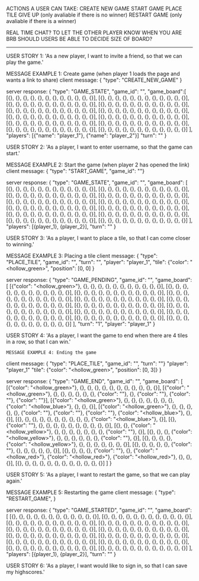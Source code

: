 
ACTIONS A USER CAN TAKE:
CREATE NEW GAME
START GAME
PLACE TILE
GIVE UP (only avaliable if there is no winner)
RESTART GAME (only avaliable if there is a winner)


REAL TIME CHAT? TO LET THE OTHER PLAYER KNOW WHEN YOU ARE BRB
SHOULD USERS BE ABLE TO DECIDE SIZE OF BOARD?


-------


USER STORY 1:
'As a new player, I want to invite a friend, so that we can play the game.'

MESSAGE EXAMPLE 1: Create game (when player 1 loads the page and wants a link to share)
client message: {
    "type": "CREATE_NEW_GAME"
}

server response: {
    "type": "GAME_STATE",
    "game_id": "<id>",
    "game_board":[
        [{}, {}, {}, {}, {}, {}, {}, {}, {}, {}, {}, {}],
        [{}, {}, {}, {}, {}, {}, {}, {}, {}, {}, {}, {}],
        [{}, {}, {}, {}, {}, {}, {}, {}, {}, {}, {}, {}],
        [{}, {}, {}, {}, {}, {}, {}, {}, {}, {}, {}, {}],
        [{}, {}, {}, {}, {}, {}, {}, {}, {}, {}, {}, {}],
        [{}, {}, {}, {}, {}, {}, {}, {}, {}, {}, {}, {}],
        [{}, {}, {}, {}, {}, {}, {}, {}, {}, {}, {}, {}],
        [{}, {}, {}, {}, {}, {}, {}, {}, {}, {}, {}, {}],
        [{}, {}, {}, {}, {}, {}, {}, {}, {}, {}, {}, {}],
        [{}, {}, {}, {}, {}, {}, {}, {}, {}, {}, {}, {}],
        [{}, {}, {}, {}, {}, {}, {}, {}, {}, {}, {}, {}],
        [{}, {}, {}, {}, {}, {}, {}, {}, {}, {}, {}, {}]
    ],
    "players": [{"name": "player_1"}, {"name": "player_2"}]
    "turn": "<round>"
}

USER STORY 2:
'As a player, I want to enter username, so that the game can start.'

MESSAGE EXAMPLE 2: Start the game (when player 2 has opened the link)
client message: {
    "type": "START_GAME",
    "game_id": "<id>"}

server response: {
    "type": "GAME_STATE",
    "game_id": "<id>",
    "game_board":  [
        [{}, {}, {}, {}, {}, {}, {}, {}, {}, {}, {}, {}],
        [{}, {}, {}, {}, {}, {}, {}, {}, {}, {}, {}, {}],
        [{}, {}, {}, {}, {}, {}, {}, {}, {}, {}, {}, {}],
        [{}, {}, {}, {}, {}, {}, {}, {}, {}, {}, {}, {}],
        [{}, {}, {}, {}, {}, {}, {}, {}, {}, {}, {}, {}],
        [{}, {}, {}, {}, {}, {}, {}, {}, {}, {}, {}, {}],
        [{}, {}, {}, {}, {}, {}, {}, {}, {}, {}, {}, {}],
        [{}, {}, {}, {}, {}, {}, {}, {}, {}, {}, {}, {}],
        [{}, {}, {}, {}, {}, {}, {}, {}, {}, {}, {}, {}],
        [{}, {}, {}, {}, {}, {}, {}, {}, {}, {}, {}, {}],
        [{}, {}, {}, {}, {}, {}, {}, {}, {}, {}, {}, {}],
        [{}, {}, {}, {}, {}, {}, {}, {}, {}, {}, {}, {}]
    ],
    "players": [{player_1}, {player_2}],
    "turn": "<round>"
    }

USER STORY 3:
'As a player, I want to place a tile, so that I can come closer to winning.'

MESSAGE EXAMPLE 3: Placing a tile
client message: {
    "type": "PLACE_TILE",
    "game_id": "<id>",
    "turn": "<round>",
    "player": "player_1",
    "tile": {"color": "<hollow_green>",
    "position": [0, 0]
    }

server response: {
    "type": "GAME_PENDING",
    "game_id": "<id>",
    "game_board":  [
        [{"color": "<hollow_green>"}, {}, {}, {}, {}, {}, {}, {}, {}, {}, {}, {}],
        [{}, {}, {}, {}, {}, {}, {}, {}, {}, {}, {}, {}],
        [{}, {}, {}, {}, {}, {}, {}, {}, {}, {}, {}, {}],
        [{}, {}, {}, {}, {}, {}, {}, {}, {}, {}, {}, {}],
        [{}, {}, {}, {}, {}, {}, {}, {}, {}, {}, {}, {}],
        [{}, {}, {}, {}, {}, {}, {}, {}, {}, {}, {}, {}],
        [{}, {}, {}, {}, {}, {}, {}, {}, {}, {}, {}, {}],
        [{}, {}, {}, {}, {}, {}, {}, {}, {}, {}, {}, {}],
        [{}, {}, {}, {}, {}, {}, {}, {}, {}, {}, {}, {}],
        [{}, {}, {}, {}, {}, {}, {}, {}, {}, {}, {}, {}],
        [{}, {}, {}, {}, {}, {}, {}, {}, {}, {}, {}, {}],
        [{}, {}, {}, {}, {}, {}, {}, {}, {}, {}, {}, {}]
    ],
    "turn": "1",
    "player": "player_1"
    }


USER STORY 4:
'As a player, I want the game to end when there are 4 tiles in a row, so that I can win.'

    MESSAGE EXAMPLE 4: Ending the game
client message: {
    "type": "PLACE_TILE",
    "game_id": "<id>",
    "turn": "<round>"}
    "player": "player_1"
    "tile": {"color": "<hollow_green>",
    "position": [0, 3]}
}

server response: {
    "type": "GAME_END",
    "game_id": "<id>",
    "game_board":  [
        [{"color": "<hollow_green>"}, {}, {}, {}, {}, {}, {}, {}, {}, {}, {}, {}],
        [{"color": "<hollow_green>"}, {}, {}, {}, {}, {}, {}, {"color": "<blue>"}, {}, {"color": "<red>"}, {"color": "<red>"}, {"color": "<red>"}],
        [{"color": "<hollow_green>"}, {}, {}, {}, {}, {}, {}, {}, {"color": "<hollow_blue>"}, {}, {}, {}],
        [{"color": "<hollow_green>"}, {}, {}, {}, {}, {}, {"color": "<green>"}, {"color": "<green>"}, {"color": "<green>"}, {"color": "<hollow_blue>"}, {}, {}],
        [{}, {}, {}, {}, {}, {}, {}, {}, {}, {}, {"color": "<hollow_blue>"}, {}],
        [{}, {"color": "<yellow>"}, {}, {}, {}, {}, {}, {}, {}, {}, {}, {}],
        [{}, {}, {"color": "<hollow_yellow>"}, {}, {}, {}, {}, {}, {}, {}, {"color": "<yellow>"}, {}],
        [{}, {}, {}, {"color": "<hollow_yellow>"}, {}, {}, {}, {}, {}, {}, {"color": "<yellow>"}, {}],
        [{}, {}, {}, {}, {"color": "<hollow_yellow>"}, {}, {}, {}, {}, {}, {}, {}],
        [{}, {}, {}, {}, {}, {"color": "<blue>"}, {}, {}, {}, {}, {}, {}],
        [{}, {}, {}, {}, {"color": "<blue>"}, {}, {"color": "<hollow_red>"}, {"color": "<hollow_red>"}, {"color": "<hollow_red>"}, {}, {}, {}],
        [{}, {}, {}, {}, {}, {}, {}, {}, {}, {}, {}, {}]
    ]
}


USER STORY 5:
'As a player, I want to restart the game, so that we can play again.'

MESSAGE EXAMPLE 5: Restarting the game
client message: {
    "type": "RESTART_GAME",
}

server response: {
    "type": "GAME_STARTED",
    "game_id": "<id>",
    "game_board":  [
    [{}, {}, {}, {}, {}, {}, {}, {}, {}, {}, {}, {}],
    [{}, {}, {}, {}, {}, {}, {}, {}, {}, {}, {}, {}],
    [{}, {}, {}, {}, {}, {}, {}, {}, {}, {}, {}, {}],
    [{}, {}, {}, {}, {}, {}, {}, {}, {}, {}, {}, {}],
    [{}, {}, {}, {}, {}, {}, {}, {}, {}, {}, {}, {}],
    [{}, {}, {}, {}, {}, {}, {}, {}, {}, {}, {}, {}],
    [{}, {}, {}, {}, {}, {}, {}, {}, {}, {}, {}, {}],
    [{}, {}, {}, {}, {}, {}, {}, {}, {}, {}, {}, {}],
    [{}, {}, {}, {}, {}, {}, {}, {}, {}, {}, {}, {}],
    [{}, {}, {}, {}, {}, {}, {}, {}, {}, {}, {}, {}],
    [{}, {}, {}, {}, {}, {}, {}, {}, {}, {}, {}, {}],
    [{}, {}, {}, {}, {}, {}, {}, {}, {}, {}, {}, {}]
],
    "players": [{player_1}, {player_2}],
    "turn": "<round>"
}



USER STORY 6:
'As a player, I want would like to sign in, so that I can save my highscores.'
